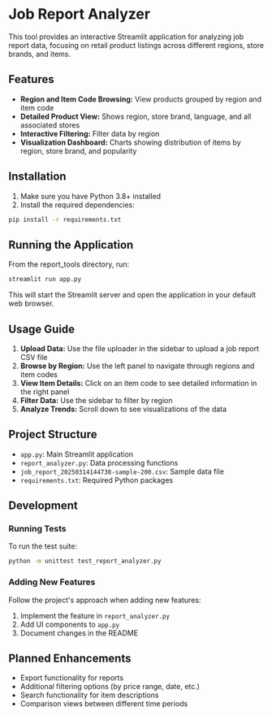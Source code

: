 # Job Report Analyzer

This tool provides an interactive Streamlit application for analyzing job report data, focusing on retail product listings across different regions, store brands, and items.

## Features

- **Region and Item Code Browsing:** View products grouped by region and item code
- **Detailed Product View:** Shows region, store brand, language, and all associated stores
- **Interactive Filtering:** Filter data by region
- **Visualization Dashboard:** Charts showing distribution of items by region, store brand, and popularity

## Installation

1. Make sure you have Python 3.8+ installed
2. Install the required dependencies:

```bash
pip install -r requirements.txt
```

## Running the Application

From the report_tools directory, run:

```bash
streamlit run app.py
```

This will start the Streamlit server and open the application in your default web browser.

## Usage Guide

1. **Upload Data:** Use the file uploader in the sidebar to upload a job report CSV file
2. **Browse by Region:** Use the left panel to navigate through regions and item codes
3. **View Item Details:** Click on an item code to see detailed information in the right panel
4. **Filter Data:** Use the sidebar to filter by region
5. **Analyze Trends:** Scroll down to see visualizations of the data

## Project Structure

- `app.py`: Main Streamlit application
- `report_analyzer.py`: Data processing functions
- `job_report_20250314144738-sample-200.csv`: Sample data file
- `requirements.txt`: Required Python packages

## Development

### Running Tests

To run the test suite:

```bash
python -m unittest test_report_analyzer.py
```

### Adding New Features

Follow the project's approach when adding new features:
1. Implement the feature in `report_analyzer.py`
2. Add UI components to `app.py`
3. Document changes in the README

## Planned Enhancements

- Export functionality for reports
- Additional filtering options (by price range, date, etc.)
- Search functionality for item descriptions
- Comparison views between different time periods
